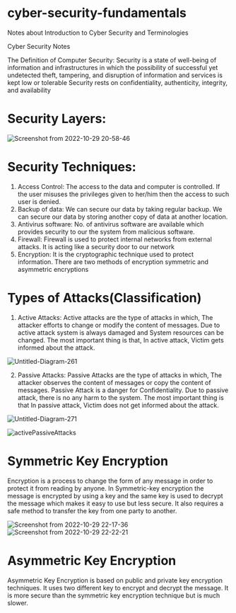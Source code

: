 # cyber-security-fundamentals
Notes about Introduction to Cyber Security and Terminologies

Cyber Security Notes
    
The Definition of Computer Security:
Security is a state of well-being of information and infrastructures in which the possibility of successful yet undetected theft, tampering, and disruption of information and services is kept low or tolerable
Security rests on confidentiality, authenticity, integrity, and availability


# Security Layers:

![Screenshot from 2022-10-29 20-58-46](https://user-images.githubusercontent.com/60755364/198842660-5e3eebdb-cb44-4813-bba4-9d69092108c4.png)

# Security Techniques:
1. Access Control: The access to the data and computer is controlled. If the user misuses the privileges given to her/him then the access to such user is denied.
2. Backup of data: We can secure our data by taking regular backup. We can secure our data by storing another copy of data at another location.
3. Antivirus software: No. of antivirus software are available which provides security to our the system from malicious software.
4. Firewall: Firewall is used to protect internal networks from external attacks. It is acting like a security door to our network
5. Encryption: It is the cryptographic technique used to protect information. There are two methods of encryption symmetric and asymmetric encryptions

# Types of Attacks(Classification)
1. Active Attacks: Active attacks are the type of attacks in which, The attacker efforts to change or modify the content of messages. Due to active attack system is always damaged and System resources can be changed. The most important thing is that, In active attack, Victim gets informed about the attack.

![Untitled-Diagram-261](https://user-images.githubusercontent.com/60755364/198842843-111bda3b-13ba-4ef6-a3e1-b7410c9a53fc.png)

2. Passive Attacks: Passive Attacks are the type of attacks in which, The attacker observes the content of messages or copy the content of messages. Passive Attack is a danger for Confidentiality. Due to passive attack, there is no any harm to the system. The most important thing is that In passive attack, Victim does not get informed about the attack.

![Untitled-Diagram-271](https://user-images.githubusercontent.com/60755364/198842877-a439c78f-b7d2-43b6-b9b2-84a2cdadedc5.png)

![activePassiveAttacks](https://user-images.githubusercontent.com/60755364/198843150-7af905e7-4141-4760-b932-825842128e62.png)

# Symmetric Key Encryption
Encryption is a process to change the form of any message in order to protect it from reading by anyone. In Symmetric-key encryption the message is encrypted by using a key and the same key is used to decrypt the message which makes it easy to use but less secure. It also requires a safe method to transfer the key from one party to another.

![Screenshot from 2022-10-29 22-17-36](https://user-images.githubusercontent.com/60755364/198843385-59c498e9-3b2f-4c61-b680-0b57fd71c3ab.png)
![Screenshot from 2022-10-29 22-22-21](https://user-images.githubusercontent.com/60755364/198843558-8ff90835-6cce-437d-bca7-cc3d2423fa68.png)


# Asymmetric Key Encryption
Asymmetric Key Encryption is based on public and private key encryption techniques. It uses two different key to encrypt and decrypt the message. It is more secure than the symmetric key encryption technique but is much slower.


